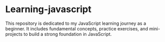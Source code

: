 # Learning-javascript
 This repository is dedicated to my JavaScript learning journey as a beginner. It includes fundamental concepts, practice exercises, and mini-projects to build a strong foundation in JavaScript.
